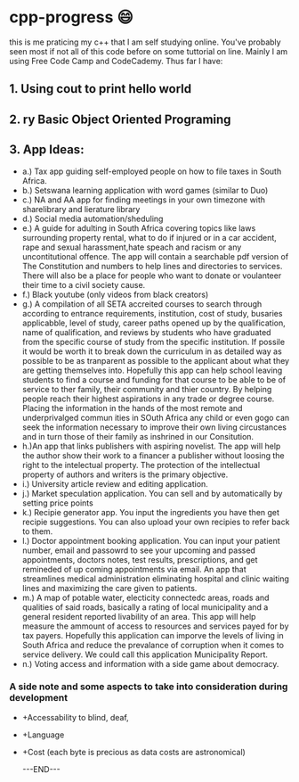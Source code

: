 # cpp-progress :smile:
this is me praticing my c++ that I am self studying online.
You've probably seen most if not all of this code before on some tuttorial on line. Mainly I am using Free Code Camp and CodeCademy. 
Thus far I have:
## 1. Using cout to print hello world
## 2. ry Basic Object Oriented Programing 
## 3. App Ideas:
 * a.) Tax app guiding self-employed people on how to file taxes in South Africa.
 * b.) Setswana learning application with word games (similar to Duo)
 * c.) NA  and AA app for finding meetings in your own timezone with sharelibrary and lierature library
 * d.) Social media automation/sheduling
 * e.) A guide for adulting in South Africa covering topics like laws surrounding property rental, what to do if injured or in a car accident, rape and sexual                     harassment,hate speach and racism or any uncontitutional offence. The app will contain a searchable pdf version of The Constitution and numbers to help lines and directories to services. There will also be a place for people who want to donate or voulanteer their time to a civil society cause.  
 * f.) Black youtube (only videos from black creators) 
 * g.) A compilation of all SETA accreited courses to search through according to entrance requirements, institution, cost of study, busaries applicabble, level of study, career paths opened up by the qualification, name of qualification, and reviews by students who have graduated from the specific course of study from the specific institution. If possile it would be worth it to break down the curriculum in as detailed way as possible to be as tranparent as possible to the applicant about what they are getting themselves into. Hopefully this app can help school leaving students to find a course and funding for that course to be able to be of service to ther family, their community and thier country. By helping people reach their highest aspirations in any trade or degree course. Placing the information in the hands of the most remote and underprivalged commun ities in SOuth Africa any child or even gogo can seek the information necessary to improve their own living circustances and in turn those of their family as inshrined in our Consitution. 
 * h.)An app that links publishers with aspiring novelist. The app will help the author show their work to a financer a publisher without loosing the right to the intelectual property. The protection of the intellectual property of authors and writers is the primary objective.
 * i.) University article review and editing application. 
 * j.) Market speculation application. You can sell and by automatically by setting price points
 * k.) Recipie generator app. You input the ingredients you have then get recipie suggestions. You can also upload your own recipies to refer back to them.
 * l.) Doctor appointment booking application. You can input your patient number, email and passowrd to see your upcoming and passed appointments, doctors notes, test results, prescriptions, and get remineded of up coming appointments via email. An app that streamlines medical administration eliminating hospital and clinic waiting lines and maximizing the care given to patients.
 * m.) A map of potable water, electicity connectedc areas, roads and qualities of  said roads, basically a rating of local municipality and a general resident reported livability of an area. This app will help measure the ammount of access to resources and services payed for by tax payers. Hopefully this application can imporve the levels of living in South Africa and reduce the prevalance of corruption when it comes to service delivery. We could call this application Municipality Report. 
 * n.) Voting access and information with a side game about democracy. 
 
 ### A side note and some aspects to take into consideration during development
 - +Accessability to blind, deaf, 
 - +Language 
 - +Cost (each byte is precious as data costs are astronomical)
 
   ---END---
